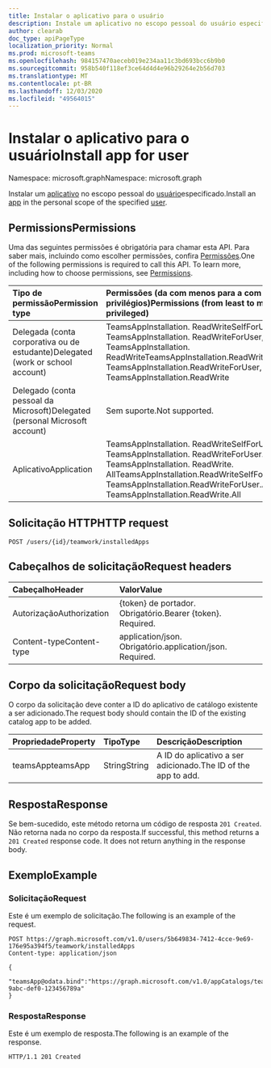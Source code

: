 ```yaml
---
title: Instalar o aplicativo para o usuário
description: Instale um aplicativo no escopo pessoal do usuário especificado.
author: clearab
doc_type: apiPageType
localization_priority: Normal
ms.prod: microsoft-teams
ms.openlocfilehash: 984157470aeceb019e234aa11c3bd693bcc6b9b0
ms.sourcegitcommit: 958b540f118ef3ce64d4d4e96b29264e2b56d703
ms.translationtype: MT
ms.contentlocale: pt-BR
ms.lasthandoff: 12/03/2020
ms.locfileid: "49564015"
---
```

# <a name="install-app-for-user"></a><span data-ttu-id="ea006-103">Instalar o aplicativo para o usuário</span><span class="sxs-lookup"><span data-stu-id="ea006-103">Install app for user</span></span>

<span data-ttu-id="ea006-104">Namespace: microsoft.graph</span><span class="sxs-lookup"><span data-stu-id="ea006-104">Namespace: microsoft.graph</span></span>

<span data-ttu-id="ea006-105">Instalar um [aplicativo](../resources/teamsapp.md) no escopo pessoal do [usuário](../resources/user.md)especificado.</span><span class="sxs-lookup"><span data-stu-id="ea006-105">Install an [app](../resources/teamsapp.md) in the personal scope of the specified [user](../resources/user.md).</span></span>

## <a name="permissions"></a><span data-ttu-id="ea006-106">Permissions</span><span class="sxs-lookup"><span data-stu-id="ea006-106">Permissions</span></span>

<span data-ttu-id="ea006-p101">Uma das seguintes permissões é obrigatória para chamar esta API. Para saber mais, incluindo como escolher permissões, confira [Permissões](/graph/permissions-reference).</span><span class="sxs-lookup"><span data-stu-id="ea006-p101">One of the following permissions is required to call this API. To learn more, including how to choose permissions, see [Permissions](/graph/permissions-reference).</span></span>

|<span data-ttu-id="ea006-109">Tipo de permissão</span><span class="sxs-lookup"><span data-stu-id="ea006-109">Permission type</span></span>      | <span data-ttu-id="ea006-110">Permissões (da com menos para a com mais privilégios)</span><span class="sxs-lookup"><span data-stu-id="ea006-110">Permissions (from least to most privileged)</span></span>              |
|:--------------------|:---------------------------------------------------------|
|<span data-ttu-id="ea006-111">Delegada (conta corporativa ou de estudante)</span><span class="sxs-lookup"><span data-stu-id="ea006-111">Delegated (work or school account)</span></span> | <span data-ttu-id="ea006-112">TeamsAppInstallation. ReadWriteSelfForUser, TeamsAppInstallation. ReadWriteForUser, TeamsAppInstallation. ReadWrite</span><span class="sxs-lookup"><span data-stu-id="ea006-112">TeamsAppInstallation.ReadWriteSelfForUser, TeamsAppInstallation.ReadWriteForUser, TeamsAppInstallation.ReadWrite</span></span> |
|<span data-ttu-id="ea006-113">Delegado (conta pessoal da Microsoft)</span><span class="sxs-lookup"><span data-stu-id="ea006-113">Delegated (personal Microsoft account)</span></span> | <span data-ttu-id="ea006-114">Sem suporte.</span><span class="sxs-lookup"><span data-stu-id="ea006-114">Not supported.</span></span>    |
|<span data-ttu-id="ea006-115">Aplicativo</span><span class="sxs-lookup"><span data-stu-id="ea006-115">Application</span></span> | <span data-ttu-id="ea006-116">TeamsAppInstallation. ReadWriteSelfForUser. All, TeamsAppInstallation. ReadWriteForUser. All, TeamsAppInstallation. ReadWrite. All</span><span class="sxs-lookup"><span data-stu-id="ea006-116">TeamsAppInstallation.ReadWriteSelfForUser.All, TeamsAppInstallation.ReadWriteForUser.All, TeamsAppInstallation.ReadWrite.All</span></span> |

## <a name="http-request"></a><span data-ttu-id="ea006-117">Solicitação HTTP</span><span class="sxs-lookup"><span data-stu-id="ea006-117">HTTP request</span></span>
<!-- { "blockType": "ignored" } -->
```http
POST /users/{id}/teamwork/installedApps
```

## <a name="request-headers"></a><span data-ttu-id="ea006-118">Cabeçalhos de solicitação</span><span class="sxs-lookup"><span data-stu-id="ea006-118">Request headers</span></span>

| <span data-ttu-id="ea006-119">Cabeçalho</span><span class="sxs-lookup"><span data-stu-id="ea006-119">Header</span></span>       | <span data-ttu-id="ea006-120">Valor</span><span class="sxs-lookup"><span data-stu-id="ea006-120">Value</span></span> |
|:---------------|:--------|
| <span data-ttu-id="ea006-121">Autorização</span><span class="sxs-lookup"><span data-stu-id="ea006-121">Authorization</span></span>  | <span data-ttu-id="ea006-p102">{token} de portador. Obrigatório.</span><span class="sxs-lookup"><span data-stu-id="ea006-p102">Bearer {token}. Required.</span></span>  |
| <span data-ttu-id="ea006-124">Content-type</span><span class="sxs-lookup"><span data-stu-id="ea006-124">Content-type</span></span> | <span data-ttu-id="ea006-p103">application/json. Obrigatório.</span><span class="sxs-lookup"><span data-stu-id="ea006-p103">application/json. Required.</span></span>|

## <a name="request-body"></a><span data-ttu-id="ea006-127">Corpo da solicitação</span><span class="sxs-lookup"><span data-stu-id="ea006-127">Request body</span></span>

<span data-ttu-id="ea006-128">O corpo da solicitação deve conter a ID do aplicativo de catálogo existente a ser adicionado.</span><span class="sxs-lookup"><span data-stu-id="ea006-128">The request body should contain the ID of the existing catalog app to be added.</span></span>

| <span data-ttu-id="ea006-129">Propriedade</span><span class="sxs-lookup"><span data-stu-id="ea006-129">Property</span></span>   | <span data-ttu-id="ea006-130">Tipo</span><span class="sxs-lookup"><span data-stu-id="ea006-130">Type</span></span> |<span data-ttu-id="ea006-131">Descrição</span><span class="sxs-lookup"><span data-stu-id="ea006-131">Description</span></span>|
|:---------------|:--------|:----------|
|<span data-ttu-id="ea006-132">teamsApp</span><span class="sxs-lookup"><span data-stu-id="ea006-132">teamsApp</span></span>|<span data-ttu-id="ea006-133">String</span><span class="sxs-lookup"><span data-stu-id="ea006-133">String</span></span>|<span data-ttu-id="ea006-134">A ID do aplicativo a ser adicionado.</span><span class="sxs-lookup"><span data-stu-id="ea006-134">The ID of the app to add.</span></span>|

## <a name="response"></a><span data-ttu-id="ea006-135">Resposta</span><span class="sxs-lookup"><span data-stu-id="ea006-135">Response</span></span>

<span data-ttu-id="ea006-p104">Se bem-sucedido, este método retorna um código de resposta `201 Created`. Não retorna nada no corpo da resposta.</span><span class="sxs-lookup"><span data-stu-id="ea006-p104">If successful, this method returns a `201 Created` response code. It does not return anything in the response body.</span></span>

## <a name="example"></a><span data-ttu-id="ea006-138">Exemplo</span><span class="sxs-lookup"><span data-stu-id="ea006-138">Example</span></span>

### <a name="request"></a><span data-ttu-id="ea006-139">Solicitação</span><span class="sxs-lookup"><span data-stu-id="ea006-139">Request</span></span>

<span data-ttu-id="ea006-140">Este é um exemplo de solicitação.</span><span class="sxs-lookup"><span data-stu-id="ea006-140">The following is an example of the request.</span></span>

<!-- {
  "blockType": "request",
  "name": "user_add_teamsApp"
}-->

```http
POST https://graph.microsoft.com/v1.0/users/5b649834-7412-4cce-9e69-176e95a394f5/teamwork/installedApps
Content-type: application/json

{
   "teamsApp@odata.bind":"https://graph.microsoft.com/v1.0/appCatalogs/teamsApps/12345678-9abc-def0-123456789a"
}
```

### <a name="response"></a><span data-ttu-id="ea006-141">Resposta</span><span class="sxs-lookup"><span data-stu-id="ea006-141">Response</span></span>
<span data-ttu-id="ea006-142">Este é um exemplo de resposta.</span><span class="sxs-lookup"><span data-stu-id="ea006-142">The following is an example of the response.</span></span>

<!-- {
  "blockType": "response",
  "truncated": true
} -->

```http
HTTP/1.1 201 Created
```

<!-- uuid: 8fcb5dbc-d5aa-4681-8e31-b001d5168d79
2015-10-25 14:57:30 UTC -->
<!-- {
  "type": "#page.annotation",
  "description": "User add teamsAppInstallations",
  "keywords": "",
  "section": "documentation",
  "tocPath": ""
}-->
